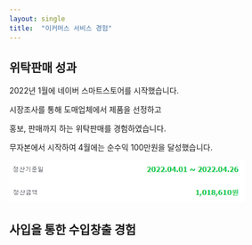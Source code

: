```yaml
---
layout: single
title:  "이커머스 서비스 경험"	
---
```

## 위탁판매 성과

2022년 1월에 네이버 스마트스토어를 시작했습니다.

시장조사를 통해 도매업체에서 제품을 선정하고

홍보, 판매까지 하는 위탁판매를 경험하였습니다.

무자본에서 시작하여 4월에는 순수익 100만원을 달성했습니다.

 ![정산금액](../images/2021-03-21-firs2t/정산금액.PNG)



## 사입을 통한 수입창출 경험



